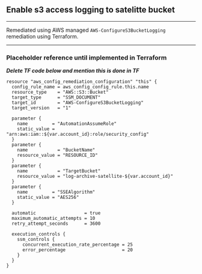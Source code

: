 ## Enable s3 access logging to satelitte bucket
---

Remediated using AWS managed `AWS-ConfigureS3BucketLogging` remediation using Terraform.

---

### Placeholder reference until implemented in Terraform
***Delete TF code below and mention this is done in TF***
```HCL
resource "aws_config_remediation_configuration" "this" {
  config_rule_name = aws_config_config_rule.this.name
  resource_type    = "AWS::S3::Bucket"
  target_type      = "SSM_DOCUMENT"
  target_id        = "AWS-ConfigureS3BucketLogging"
  target_version   = "1"

  parameter {
    name         = "AutomationAssumeRole"
    static_value = "arn:aws:iam::${var.account_id}:role/security_config"
  }
  parameter {
    name           = "BucketName"
    resource_value = "RESOURCE_ID"
  }
  parameter {
    name           = "TargetBucket"
    resource_value = "log-archive-satellite-${var.account_id}"
  }
  parameter {
    name         = "SSEAlgorithm"
    static_value = "AES256"
  }

  automatic                  = true
  maximum_automatic_attempts = 10
  retry_attempt_seconds      = 3600

  execution_controls {
    ssm_controls {
      concurrent_execution_rate_percentage = 25
      error_percentage                     = 20
    }
  }
}

```